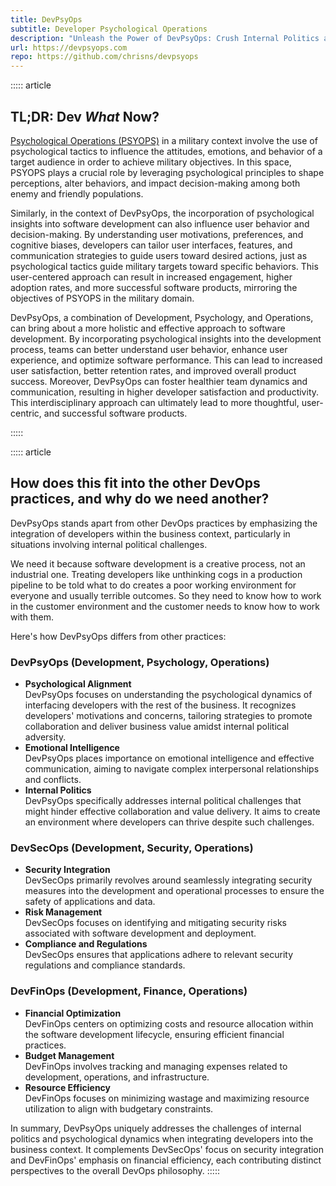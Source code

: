```yaml
---
title: DevPsyOps
subtitle: Developer Psychological Operations
description: "Unleash the Power of DevPsyOps: Crush Internal Politics and Boost Business Value! 🚀🧠 Learn how psychology transforms developers into business rockstars in the face of adversity. #DevPsyOps #BusinessSuccess"
url: https://devpsyops.com
repo: https://github.com/chrisns/devpsyops
---
```


::::: article

## TL;DR: Dev *What* Now?

[Psychological Operations (PSYOPS)](https://www.merriam-webster.com/dictionary/psyops) in a military context involve the use of psychological tactics to influence the attitudes, emotions, and behavior of a target audience in order to achieve military objectives. In this space, PSYOPS plays a
crucial role by leveraging psychological principles to shape perceptions, alter behaviors, and impact decision-making among both enemy and friendly populations.

Similarly, in the context of DevPsyOps, the incorporation of psychological insights into software development can also influence user behavior and decision-making. By understanding user motivations,
preferences, and cognitive biases, developers can tailor user interfaces, features, and communication strategies to guide users toward desired actions, just as psychological tactics guide military targets toward specific behaviors. This user-centered approach can result in increased engagement, higher adoption rates, and more successful software products, mirroring the objectives of PSYOPS in the military domain.

DevPsyOps, a combination of Development, Psychology, and Operations, can bring about a more holistic and effective approach to software development. By incorporating psychological insights into the
development process, teams can better understand user behavior, enhance user experience, and optimize software performance. This can lead to increased user satisfaction, better retention rates, and improved overall product success. Moreover, DevPsyOps can foster healthier team dynamics and communication, resulting in higher developer satisfaction and productivity. This interdisciplinary approach can ultimately lead to more thoughtful, user-centric, and successful software products.

:::::

::::: article

## How does this fit into the other DevOps practices, and why do we need another?

DevPsyOps stands apart from other DevOps practices by emphasizing the integration of developers within the business context, particularly in situations involving internal political challenges.

We need it because software development is a creative process, not an industrial one.
Treating developers like unthinking cogs in a production pipeline to be told what to do creates a poor working environment for everyone and usually terrible outcomes. So they need to know how to work in the customer environment and the customer needs to know how to work with them.

Here's how DevPsyOps differs from other practices:

### DevPsyOps (Development, Psychology, Operations)

- **Psychological Alignment**<br /> DevPsyOps focuses on understanding the psychological dynamics of interfacing developers with the rest of the business. It recognizes developers' motivations and concerns, tailoring strategies to promote collaboration and deliver business value amidst internal political adversity.
- **Emotional Intelligence**<br /> DevPsyOps places importance on emotional intelligence and effective communication, aiming to navigate complex interpersonal relationships and conflicts.
- **Internal Politics**<br /> DevPsyOps specifically addresses internal political challenges that might hinder effective collaboration and value delivery. It aims to create an environment where developers can thrive despite such challenges.

### DevSecOps (Development, Security, Operations)

- **Security Integration**<br /> DevSecOps primarily revolves around seamlessly integrating security
  measures into the development and operational processes to ensure the safety of applications and data.
- **Risk Management**<br /> DevSecOps focuses on identifying and mitigating security risks associated with software development and deployment.
- **Compliance and Regulations**<br /> DevSecOps ensures that applications adhere to relevant security regulations and compliance standards.

### DevFinOps (Development, Finance, Operations)

- **Financial Optimization**<br /> DevFinOps centers on optimizing costs and resource allocation within the software development lifecycle, ensuring efficient financial practices.
- **Budget Management**<br /> DevFinOps involves tracking and managing expenses related to development, operations, and infrastructure.
- **Resource Efficiency**<br /> DevFinOps focuses on minimizing wastage and maximizing resource utilization to align with budgetary constraints.

In summary, DevPsyOps uniquely addresses the challenges of internal politics and psychological dynamics when integrating developers into the business context. It complements DevSecOps' focus on security integration and DevFinOps' emphasis on financial efficiency, each contributing distinct perspectives to the overall DevOps philosophy.
:::::
